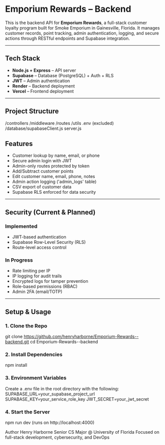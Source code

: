 # Emporium Rewards – Backend

This is the backend API for **Emporium Rewards**, a full-stack customer loyalty program built for Smoke Emporium in Gainesville, Florida. It manages customer records, point tracking, admin authentication, logging, and secure actions through RESTful endpoints and Supabase integration.

---

## Tech Stack

- **Node.js + Express** – API server  
- **Supabase** – Database (PostgreSQL) + Auth + RLS
- **JWT** – Admin authentication  
- **Render** – Backend deployment
- **Vercel** – Frontend deployment

---

## Project Structure

/controllers
/middleware
/routes
/utils
.env (excluded)
/database/supabaseClient.js
server.js

## Features

- Customer lookup by name, email, or phone  
- Secure admin login with JWT  
- Admin-only routes protected by token  
- Add/Subtract customer points  
- Edit customer name, email, phone, notes  
- Admin action logging ('admin_logs' table)  
- CSV export of customer data  
- Supabase RLS enforced for data security  

---

## Security (Current & Planned)

### Implemented
- JWT-based authentication  
- Supabase Row-Level Security (RLS)  
- Route-level access control  

### In Progress
-  Rate limiting per IP  
-  IP logging for audit trails  
-  Encrypted logs for tamper prevention  
-  Role-based permissions (RBAC)  
-  Admin 2FA (email/TOTP)  

---

## Setup & Usage

### 1. Clone the Repo
git clone https://github.com/henryharborne/Emporium-Rewards--backend.git
cd Emporium-Rewards--backend

### 2. Install Dependencies
npm install

### 3. Environment Variables
Create a .env file in the root directory with the following:
SUPABASE_URL=your_supabase_project_url
SUPABASE_KEY=your_service_role_key
JWT_SECRET=your_jwt_secret

### 4. Start the Server
npm run dev (runs on http://localhost:4000)


Author
Henry Harborne
Senior CS Major @ University of Florida
Focused on full-stack development, cybersecurity, and DevOps
